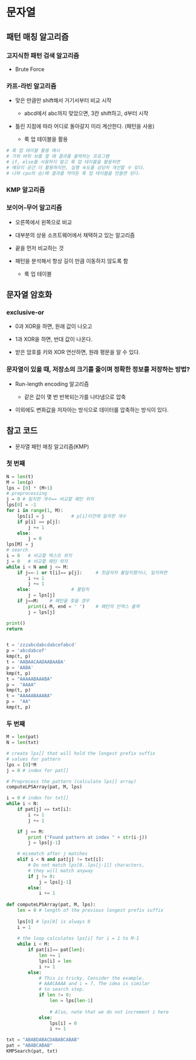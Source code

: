 # 문자열

## 패턴 매칭 알고리즘

### 고지식한 패턴 검색 알고리즘

- Brute Force

### 카프-라빈 알고리즘

- 맞은 만큼만 shift해서 거기서부터 비교 시작

    - abcd에서 abc까지 맞았으면, 3칸 shift하고, d부터 시작

- 틀린 지점에 따라 어디로 돌아갈지 미리 계산한다. (패턴을 사용)

    - 룩 업 테이블을 활용

```python
# 룩 업 테이블 활용 예시
# 가위 바위 보를 할 때 결과를 출력하는 프로그램
# if, else를 사용하지 말고 룩 업 테이블을 활용하면
# 메모리 공간 더 활용하지만, 실행 속도를 상당히 개선할 수 있다.
# 나와 cpu의 승/패 결과를 적어둔 룩 업 테이블을 만들면 된다.
```

### KMP 알고리즘

### 보이어-무어 알고리즘

- 오른쪽에서 왼쪽으로 비교

- 대부분의 상용 소프트웨어에서 채택하고 있는 알고리즘

- 끝을 먼저 비교하는 것

- 패턴을 분석해서 항상 길이 만큼 이동하지 않도록 함

    - 룩 업 테이블

## 문자열 암호화

### exclusive-or

- 0과 XOR을 하면, 원래 값이 나오고

- 1과 XOR을 하면, 반대 값이 나온다.

- 받은 암호를 키와 XOR 연산하면, 원래 평문을 알 수 있다.

### 문자열이 있을 때, 저장소의 크기를 줄이며 정확한 정보를 저장하는 방법?

- Run-length encoding 알고리즘

    - 같은 값이 몇 번 반복되는가를 나타냄으로 압축

- 이외에도 변화값을 저자아는 방식으로 데이터를 압축하는 방식이 있다.

## 참고 코드

- 문자열 패턴 매칭 알고리즘(KMP)

### 첫 번째

```python
N = len(t)
M = len(p)
lps = [0] * (M+1)
# preprocessing
j = 0 # 일치한 개수== 비교할 패턴 위치
lps[0] = -1
for i in range(1, M):
    lps[i] = j          # p[i]이전에 일치한 개수
    if p[i] == p[j]:
        j += 1
    else:
        j = 0
lps[M] = j
# search
i = 0   # 비교할 텍스트 위치
j = 0   # 비교할 패턴 위치
while i < N and j <= M:
    if j==-1 or t[i]== p[j]:     # 첫글자자 불일치했거나, 일치하면
        i += 1
        j += 1
    else:               # 불일치
        j = lps[j]
    if j==M:    # 패턴을 찾을 경우
        print(i-M, end = ' ')    # 패턴의 인덱스 출력
        j = lps[j]

print()
return


t = 'zzzabcdabcdabcefabcd'
p = 'abcdabcef'
kmp(t, p)
t = 'AABAACAADAABAABA'
p = 'AABA'
kmp(t, p)
t = "AAAAABAAABA"
p =  "AAAA"
kmp(t, p)
t = "AAAAABAAABA"
p =  "AA"
kmp(t, p)
```

### 두 번째

```python
M = len(pat)
N = len(txt)

# create lps[] that will hold the longest prefix suffix 
# values for pattern
lps = [0]*M
j = 0 # index for pat[]

# Preprocess the pattern (calculate lps[] array)
computeLPSArray(pat, M, lps)

i = 0 # index for txt[]
while i < N:
    if pat[j] == txt[i]:
        i += 1
        j += 1

    if j == M:
        print ("Found pattern at index " + str(i-j))
        j = lps[j-1]

    # mismatch after j matches
    elif i < N and pat[j] != txt[i]:
        # Do not match lps[0..lps[j-1]] characters,
        # they will match anyway
        if j != 0:
            j = lps[j-1]
        else:
            i += 1
  
def computeLPSArray(pat, M, lps):
    len = 0 # length of the previous longest prefix suffix
  
    lps[0] # lps[0] is always 0
    i = 1
  
    # the loop calculates lps[i] for i = 1 to M-1
    while i < M:
        if pat[i]== pat[len]:
            len += 1
            lps[i] = len
            i += 1
        else:
            # This is tricky. Consider the example.
            # AAACAAAA and i = 7. The idea is similar 
            # to search step.
            if len != 0:
                len = lps[len-1]
  
                # Also, note that we do not increment i here
            else:
                lps[i] = 0
                i += 1

txt = "ABABDABACDABABCABAB"
pat = "ABABCABAB"
KMPSearch(pat, txt)
```